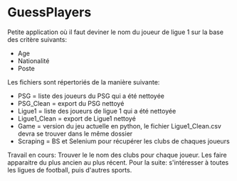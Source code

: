 # GuessPlayers
Petite application où il faut deviner le nom du joueur de ligue 1 sur la base des critère suivants:
  - Age
  - Nationalité
  - Poste

Les fichiers sont répertoriés de la manière suivante:
  - PSG = liste des joueurs du PSG qui a été nettoyée
  - PSG_Clean = export du PSG nettoyé
  - Ligue1 = liste des joueurs de ligue 1 qui a été nettoyée
  - Ligue1_Clean = export de Ligue1 nettoyé
  - Game = version du jeu actuelle en python, le fichier Ligue1_Clean.csv devra se trouver dans le même dossier
  - Scraping = BS et Selenium pour récupérer les clubs de chaques joueurs

Travail en cours: Trouver le le nom des clubs pour chaque joueur. Les faire apparaitre du plus ancien au plus récent.
Pour la suite: s'intéresser à toutes les ligues de football, puis d'autres sports.
